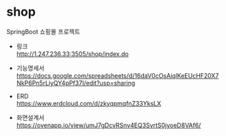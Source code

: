 # shop
SpringBoot 쇼핑몰 프로젝트
- 링크  
http://1.247.236.33:3505/shop/index.do

- 기능명세서  
https://docs.google.com/spreadsheets/d/16daV0cOsAiqlKeEUcHF20X7NkP6Pn5rLiyQY4pPf37I/edit?usp=sharing

- ERD  
https://www.erdcloud.com/d/zkyqpmqfnZ33YksLX

- 화면설계서  
https://ovenapp.io/view/umJ7gDcvRSnv4EQ3SvrtS0jyoeD8VAf6/

